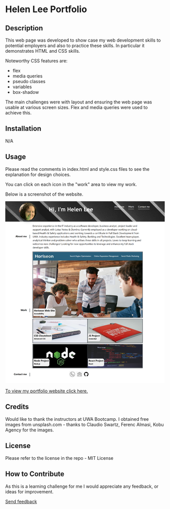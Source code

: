 # Helen Lee Portfolio

## Description
This web page was developed to show case my web development skills to potential employers and also to practice these skills. In particular it demonstrates HTML and CSS skills.

Noteworthy CSS features are:

- flex
- media queries
- pseudo classes
- variables
- box-shadow

The main challenges were with layout and ensuring the web page was usable at various screen sizes. Flex and media queries were used to achieve this.

## Installation

N/A

## Usage

Please read the comments in index.html and style.css files to see the explanation for design choices.

You can click on each icon in the "work" area to view my work.

Below is a screenshot of the website. 

![Image](./assets/images/HelenLeePortfolio.png?raw=true "Screenshot")

[To view my portfolio website click here.](https://helenelee.github.io/helen-lee-portfolio/)


## Credits

Would like to thank the instructors at UWA Bootcamp. I obtained free images from unsplash.com - thanks to Claudio Swartz, Ferenc Almasi, Kobu Agency for the images.

## License

Please refer to the license in the repo - MIT License

## How to Contribute

As this is a learning challenge for me I would appreciate any feedback, or ideas for improvement.

[Send feedback](mailto:helenelee3@outlook.com)
